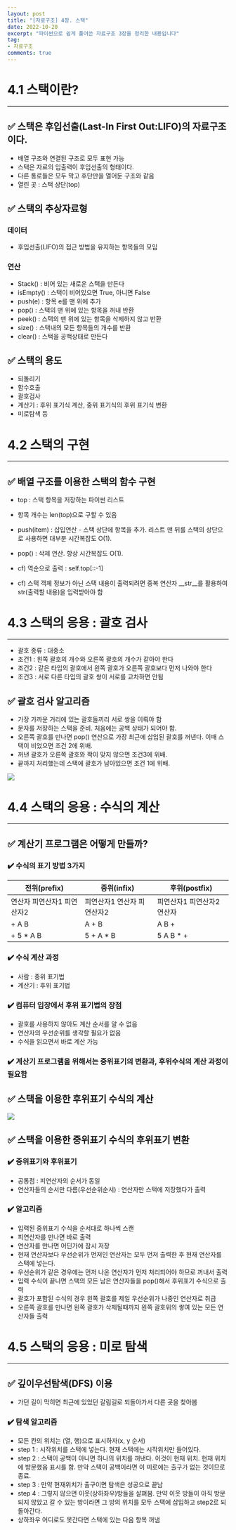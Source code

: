 ```yaml
---
layout: post  
title: "[자료구조] 4장. 스택"
date: 2022-10-20
excerpt: "파이썬으로 쉽게 풀어쓴 자료구조 3장을 정리한 내용입니다"
tag:
- 자료구조
comments: true
--- 
```


# 4.1 스택이란?

---

## ✅ 스택은 후입선출(Last-In First Out:LIFO)의 자료구조이다.

- 배열 구조와 연결된 구조로 모두 표현 가능
- 스택은 자료의 입출력이 후입선출의 형태이다.
- 다른 통로들은 모두 막고 후단만을 열어둔 구조와 같음
- 열린 곳 : 스택 상단(top)

## ✅ 스택의 추상자료형

### 데이터
- 후입선출(LIFO)의 접근 방법을 유지하는 항목들의 모임

### 연산
- Stack() : 비어 있는 새로운 스택을 만든다
- isEmpty() : 스택이 비어있으면 True, 아니면 False
- push(e) : 항목 e를 맨 위에 추가
- pop() : 스택의 맨 위에 있는 항목을 꺼내 반환
- peek() : 스택의 맨 위에 있는 항목을 삭제하지 않고 반환
- size() : 스택내의 모든 항목들의 개수를 반환
- clear() : 스택을 공백상태로 만든다

## ✅ 스택의 용도
- 되돌리기
- 함수호출
- 괄호검사
- 계산기 : 후위 표기식 계산, 중위 표기식의 후위 표기식 변환
- 미로탐색 등

# 4.2 스택의 구현

---

## ✅ 배열 구조를 이용한 스택의 함수 구현
- top : 스택 항목을 저장하는 파이썬 리스트
- 항목 개수는 len(top)으로 구할 수 있음
- push(item) : 삽입연산 - 스택 상단에 항목을 추가. 리스트 맨 뒤를 스택의 상단으로 사용하면 대부분 시간복잡도 O(1).
- pop() : 삭제 연산. 항상 시간복잡도 O(1).

- cf) 역순으로 출력 : self.top[::-1]

- cf) 스택 객체 정보가 아닌 스택 내용이 출력되려면 중복 연산자 \_\_str\_\_를 활용하여 str(출력할 내용)을 입력받아야 함

# 4.3 스택의 응용 : 괄호 검사

---

- 괄호 종류 : 대중소
- 조건1 : 왼쪽 괄호의 개수와 오른쪽 괄호의 개수가 같아야 한다
- 조건2 : 같은 타입의 괄호에서 왼쪽 괄호가 오른쪽 괄호보다 먼저 나와야 한다
- 조건3 : 서로 다른 타입의 괄호 쌍이 서로를 교차하면 안됨

## ✅ 괄호 검사 알고리즘
- 가장 가까운 거리에 있는 괄호들끼리 서로 쌍을 이뤄야 함
- 문자를 저장하는 스택을 준비. 처음에는 공백 상태가 되어야 함.
- 오른쪽 괄호를 만나면 pop() 연산으로 가장 최근에 삽입된 괄호를 꺼낸다. 이때 스택이 비었으면 조건 2에 위배.
- 꺼낸 괄호가 오른쪽 괄호와 짝이 맞지 않으면 조건3에 위배.
- 끝까지 처리했는데 스택에 괄호가 남아있으면 조건 1에 위배.

![](https://user-images.githubusercontent.com/77424107/197353791-6cff2b0b-71db-4e41-8a77-d89c71c39e27.png)

# 4.4 스택의 응용 : 수식의 계산

---

## ✅ 계산기 프로그램은 어떻게 만들까?

### ✔️ 수식의 표기 방법 3가지

|전위(prefix)|중위(infix)|후위(postfix)|
|-------|-------|-------|
|연산자 피연산자1 피연산자2|피연산자1 연산자 피연산자2|피연산자1 피연산자2 연산자|
|+ A B|A + B|A B +|
|+ 5 * A B|5 + A * B|5 A B * +|

### ✔️ 수식 계산 과정
- 사람 : 중위 표기법
- 계산기 : 후위 표기법 

### ✔️ 컴퓨터 입장에서 후위 표기법의 장점
- 괄호를 사용하지 않아도 계산 순서를 알 수 없음
- 연산자의 우선순위를 생각할 필요가 없음
- 수식을 읽으면서 바로 계산 가능

### ✔️ 계산기 프로그램을 위해서는 중위표기의 변환과, 후위수식의 계산 과정이 필요함

## ✅ 스택을 이용한 후위표기 수식의 계산

![](https://user-images.githubusercontent.com/77424107/197356493-85c1435f-bdd0-4c38-8709-8b20607826bf.png)

## ✅ 스택을 이용한 중위표기 수식의 후위표기 변환

### ✔️ 중위표기와 후위표기
- 공통점 : 피연산자의 순서가 동일
- 연산자들의 순서만 다름(우선순위순서) : 연산자만 스택에 저장했다가 출력

### ✔️ 알고리즘
- 입력된 중위표기 수식을 순서대로 하나씩 스캔
- 피연산자를 만나면 바로 출력
- 연산자를 만나면 어딘가에 잠시 저장
- 현재 연산자보다 우선순위가 먼저인 연산자는 모두 먼저 출력한 후 현재 연산자를 스택에 넣는다.
- 우선순위가 같은 경우에는 먼저 나온 연산자가 먼저 처리되어야 하므로 꺼내서 출력
- 입력 수식이 끝나면 스택의 모든 남은 연산자들을 pop()해서 후위표기 수식으로 출력
- 괄호가 포함된 수식의 경우 왼쪽 괄호를 제일 우선순위가 나중인 연산자로 취급
- 오른쪽 괄호를 만나면 왼쪽 괄호가 삭제될때까지 왼쪽 괄호위의 쌓여 있는 모든 연산자들 출력

# 4.5 스택의 응용 : 미로 탐색

---

## ✅ 깊이우선탐색(DFS) 이용
- 가던 길이 막히면 최근에 있었던 갈림길로 되돌아가서 다른 곳을 찾아봄

### ✔️ 탐색 알고리즘
- 모든 칸의 위치는 (열, 행)으로 표시하자(x, y 순서)
- step 1 : 시작위치를 스택에 넣는다. 현재 스택에는 시작위치만 들어있다.
- step 2 : 스택이 공백이 아니면 하나의 위치를 꺼낸다. 이것이 현재 위치. 현재 위치에 방문했음 표시를 함. 만약 스택이 공백이라면 이 미로에는 출구가 없는 것이므로 종료.
- step 3 : 만약 현재위치가 출구이면 탐색은 성공으로 끝남
- step 4 : 그렇지 않으면 이웃(상하좌우)방들을 살펴봄. 만약 이웃 방들이 아직 방문되지 않았고 갈 수 있는 방이라면 그 방의 위치를 모두 스택에 삽입하고 step2로 되돌아간다.
- 상하좌우 어디로도 못간다면 스택에 있는 다음 항목 꺼냄